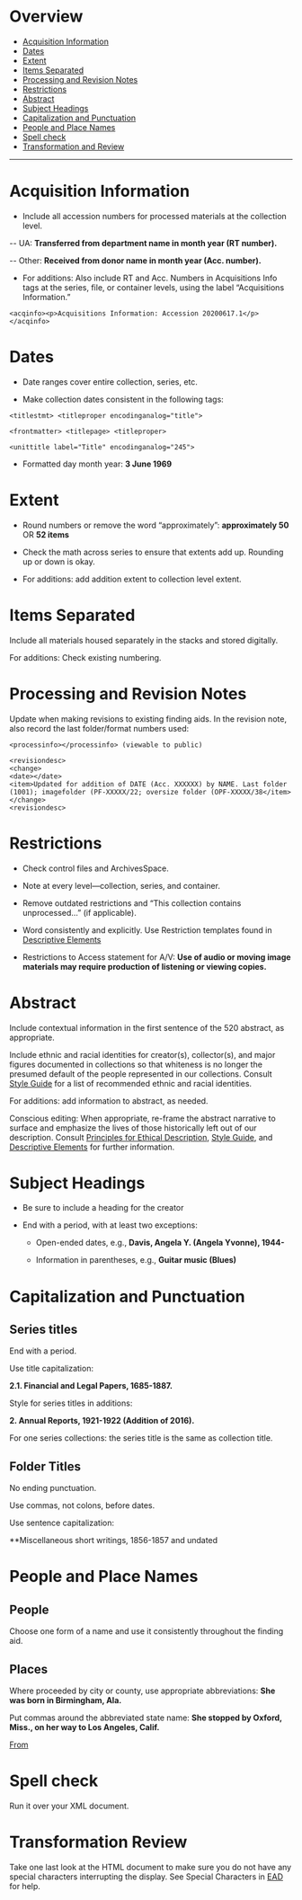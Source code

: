 # Overview

- [Acquisition Information](#acquisition-information)
- [Dates](#dates)
- [Extent](#extent)
- [Items Separated](#items-separated)
- [Processing and Revision Notes](#processing-and-revision-notes)
- [Restrictions](#restrictions)
- [Abstract](#abstract)
- [Subject Headings](#subject-headings)
- [Capitalization and Punctuation](#capitalization-and-punctuation)
- [People and Place Names](#people-and-place-names)
- [Spell check](#spell-check)
- [Transformation and Review](#transformation-and-review)

***

# Acquisition Information

- Include all accession numbers for processed materials at the collection level. 

-- UA: **Transferred from department name in month year (RT number).**

-- Other: **Received from donor name in month year (Acc. number).**

- For additions: Also include RT and Acc. Numbers in Acquisitions Info tags at the series, file, or container levels, using the label “Acquisitions Information.” 

`<acqinfo><p>Acquisitions Information: Accession 20200617.1</p></acqinfo>`

# Dates

- Date ranges cover entire collection, series, etc.  

- Make collection dates consistent in the following tags: 

```
<titlestmt> <titleproper encodinganalog="title"> 

<frontmatter> <titlepage> <titleproper> 

<unittitle label="Title" encodinganalog="245"> 
```

- Formatted day month year: **3 June 1969**

# Extent

- Round numbers or remove the word “approximately”: **approximately 50** OR **52 items**

- Check the math across series to ensure that extents add up. Rounding up or down is okay. 

- For additions: add addition extent to collection level extent. 

# Items Separated

Include all materials housed separately in the stacks and stored digitally. 

For additions: Check existing numbering. 

# Processing and Revision Notes

Update when making revisions to existing finding aids. In the revision note, also record the last folder/format numbers used: 

```
<processinfo></processinfo> (viewable to public) 

<revisiondesc>
<change>
<date></date>
<item>Updated for addition of DATE (Acc. XXXXXX) by NAME. Last folder (1001); imagefolder (PF-XXXXX/22; oversize folder (OPF-XXXXX/38</item>
</change>
<revisiondesc> 
```

# Restrictions

- Check control files and ArchivesSpace. 

- Note at every level—collection, series, and container. 

- Remove outdated restrictions and “This collection contains unprocessed…” (if applicable). 

- Word consistently and explicitly. Use Restriction templates found in [Descriptive Elements](https://github.com/UNC-Libraries/TS-Archival-Procedures-Manual/blob/master/Descriptive%20Elements.md)

- Restrictions to Access statement for A/V: **Use of audio or moving image materials may require production of listening or viewing copies.**


# Abstract

Include contextual information in the first sentence of the 520 abstract, as appropriate. 

Include ethnic and racial identities for creator(s), collector(s), and major figures documented in collections so that whiteness is no longer the presumed default of the people represented in our collections. Consult [Style Guide](https://github.com/UNC-Libraries/TS-Archival-Procedures-Manual/blob/master/Style%20Guide.md) for a list of recommended ethnic and racial identities. 

For additions: add information to abstract, as needed. 

Conscious editing: When appropriate, re-frame the abstract narrative to surface and emphasize the lives of those historically left out of our description. Consult [Principles for Ethical Description](https://github.com/UNC-Libraries/TS-Archival-Procedures-Manual/blob/master/Principles%20for%20Ethical%20Description%20in%20Special%20Collections%20Technical%20Services.md), [Style Guide](https://github.com/UNC-Libraries/TS-Archival-Procedures-Manual/blob/master/Style%20Guide.md), and [Descriptive Elements](https://github.com/UNC-Libraries/TS-Archival-Procedures-Manual/blob/master/Descriptive%20Elements.md) for further information. 

# Subject Headings

- Be sure to include a heading for the creator

- End with a period, with at least two exceptions: 

  - Open-ended dates, e.g., **Davis, Angela Y. (Angela Yvonne), 1944-** 

  - Information in parentheses, e.g., **Guitar music (Blues)**

# Capitalization and Punctuation

## Series titles

End with a period.

Use title capitalization:

**2.1. Financial and Legal Papers, 1685-1887.** 

Style for series titles in additions:  

**2. Annual Reports, 1921-1922 (Addition of 2016).** 

For one series collections: the series title is the same as collection title. 

## Folder Titles

No ending punctuation.

Use commas, not colons, before dates.

Use sentence capitalization:

**Miscellaneous short writings, 1856-1857 and undated


# People and Place Names

## People
Choose one form of a name and use it consistently throughout the finding aid. 

## Places

Where proceeded by city or county, use appropriate abbreviations: **She was born in Birmingham, Ala.** 

Put commas around the abbreviated state name: **She stopped by Oxford, Miss., on her way to Los Angeles, Calif.**  

[From](https://adminliveunc-my.sharepoint.com/personal/ljcb_ad_unc_edu/Documents/Checklist%20Mockup.docx)

# Spell check

Run it over your XML document.

# Transformation Review

Take one last look at the HTML document to make sure you do not have any special characters interrupting the display. See Special Characters in [EAD](https://github.com/UNC-Libraries/TS-Archival-Procedures-Manual/blob/master/EAD.md) for help.
